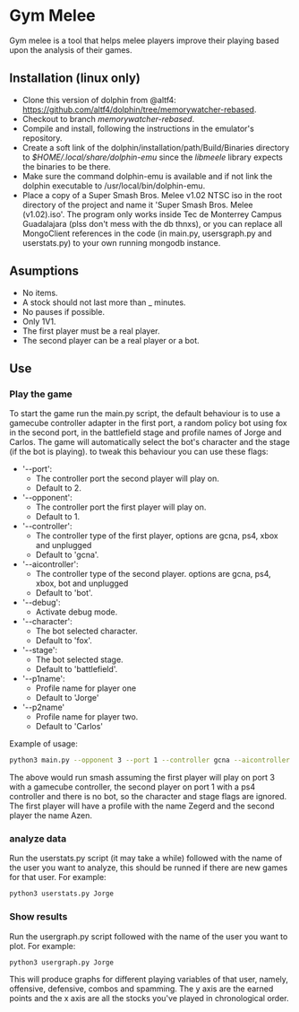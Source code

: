 # Gym Melee
Gym melee is a tool that helps melee players improve their playing based upon the analysis of their games.

## Installation (linux only)
- Clone this version of dolphin from @altf4: https://github.com/altf4/dolphin/tree/memorywatcher-rebased. 
- Checkout to branch *memorywatcher-rebased*.
- Compile and install, following the instructions in the emulator's repository.
- Create a soft link of the dolphin/installation/path/Build/Binaries directory to *$HOME/.local/share/dolphin-emu* since the *libmeele* library expects the binaries to be there.
- Make sure the command dolphin-emu is available and if not link the dolphin executable to /usr/local/bin/dolphin-emu.
- Place a copy of a Super Smash Bros. Melee v1.02 NTSC iso in the root directory of the project and name it 'Super Smash Bros. Melee (v1.02).iso'.
The program only works inside Tec de Monterrey Campus Guadalajara (plss don't mess with the db thnxs), or you can replace all MongoClient references in the code (in main.py, usersgraph.py and userstats.py) to your own running mongodb instance.

## Asumptions
- No items.
- A stock should not last more than _ minutes.
- No pauses if possible.
- Only 1V1.
- The first player must be a real player.
- The second player can be a real player or a bot.

## Use
### Play the game
To start the game run the main.py script, the default behaviour is to use a gamecube controller adapter in the first port, a random policy bot using fox in the second port, in the battlefield stage and profile names of Jorge and Carlos. The game will automatically select the bot's character and the stage (if the bot is playing). to tweak this behaviour you can use these flags:

- '--port':
  + The controller port the second player will play on.
  + Default to 2.
- '--opponent':
  + The controller port the first player will play on.
  + Default to 1.
- '--controller':
  + The controller type of the first player, options are gcna, ps4, xbox and unplugged
  + Default to 'gcna'.
- '--aicontroller':
  + The controller type of the second player. options are gcna, ps4, xbox, bot and unplugged
  + Default to 'bot'.
- '--debug':
  + Activate debug mode.
- '--character':
  + The bot selected character.
  + Default to 'fox'.
- '--stage':
  + The bot selected stage.
  + Default to 'battlefield'.
- '--p1name':
  + Profile name for player one
  + Default to 'Jorge'
- '--p2name'
  + Profile name for player two.
  + Default to 'Carlos'
  
Example of usage:
```bash
python3 main.py --opponent 3 --port 1 --controller gcna --aicontroller ps4 --p1name Zegerd --p2name Azen
```
The above would run smash assuming the first player will play on port 3 with a gamecube controller, the second player on port 1 with a ps4 controller and there is no bot, so the character and stage flags are ignored. The first player will have a profile with the name Zegerd and the second player the name Azen.

### analyze data
Run the userstats.py script (it may take a while) followed with the name of the user you want to analyze, this should be runned if there are new games for that user. For example:
```bash
python3 userstats.py Jorge
```

### Show results
Run the usergraph.py script followed with the name of the user you want to plot. For example:
```bash
python3 usergraph.py Jorge
```

This will produce graphs for different playing variables of that user, namely, offensive, defensive, combos and spamming. The y axis are the earned points and the x axis are all the stocks you've played in chronological order.
